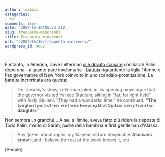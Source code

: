 ```yaml
---
author: leibniz
categories:
- tv
comments: true
date: '2009-06-16T05:53:21Z'
slug: frequenta-minorenni
title: Frequenta minorenni
url: "/2009/06/16/frequenta-minorenni/"
wordpress_id: 4082

---
```

E intanto, in America, Dave Letterman [si è dovuto scusare](https://www.people.com/people/article/0,,20285335,00.html?xid=rss-topheadlines) con Sarah Palin dopo una - a quanto pare involontaria - [battuta](https://www.people.com/people/article/0,,20284295,00.html") riguardante la figlia 14enne e l'ex governatore di New York coinvolto in uno scandalo-prostituzione. La battuta incriminata era questa:


> On Tuesday's show, Letterman joked in his opening monologue that the governor visited Yankee Stadium, sitting in "far, far right field" with Rudy Giuliani. "They had a wonderful time," he continued. **"The toughest part of her visit was keeping Eliot Spitzer away from her daughter."**


Non sembra un granché... A me, al limite, aveva fatto più ridere la risposta di Todd Palin, marito di Sarah, padre della bambina e first gentleman d'Alaska:


> Any 'jokes' about raping my 14-year-old are despicable. **Alaskans know** it and I believe the rest of the world knows it, too.


[People]
